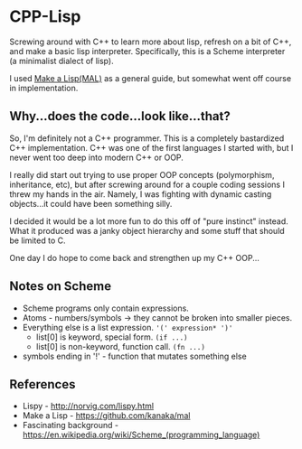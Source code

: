 # CPP-Lisp

Screwing around with C++ to learn more about lisp, refresh on a bit of C++, and make a basic lisp interpreter.
Specifically, this is a Scheme interpreter (a minimalist dialect of lisp).

I used [Make a Lisp(MAL)](https://github.com/kanaka/mal) as a general guide, but somewhat went off course in implementation.


## Why...does the code...look like...that?
So, I'm definitely not a C++ programmer. This is a completely bastardized C++ implementation.
C++ was one of the first languages I started with, but I never went too deep into modern C++ or OOP.

I really did start out trying to use proper OOP concepts (polymorphism, inheritance, etc), but
after screwing around for a couple coding sessions I threw my hands in the air.
Namely, I was fighting with dynamic casting objects...it could have been something silly.

I decided it would be a lot more fun to do this off of "pure instinct" instead.
What it produced was a janky object hierarchy and some stuff that should be limited to C.

One day I do hope to come back and strengthen up my C++ OOP...



## Notes on Scheme
* Scheme programs only contain expressions.
* Atoms - numbers/symbols -> they cannot be broken into smaller pieces.
* Everything else is a list expression. ```'(' expression* ')'```
  * list[0] is keyword, special form. ```(if ...)```
  * list[0] is non-keyword, function call. ```(fn ...)```
* symbols ending in '!' - function that mutates something else



## References
* Lispy - http://norvig.com/lispy.html
* Make a Lisp - https://github.com/kanaka/mal
* Fascinating background - https://en.wikipedia.org/wiki/Scheme_(programming_language)
